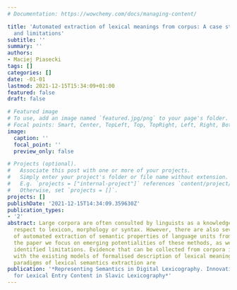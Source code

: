 ```yaml
---
# Documentation: https://wowchemy.com/docs/managing-content/

title: 'Automated extraction of lexical meanings from corpus: A case study of potentialities
  and limitations'
subtitle: ''
summary: ''
authors:
- Maciej Piasecki
tags: []
categories: []
date: -01-01
lastmod: 2021-12-15T15:34:09+01:00
featured: false
draft: false

# Featured image
# To use, add an image named `featured.jpg/png` to your page's folder.
# Focal points: Smart, Center, TopLeft, Top, TopRight, Left, Right, BottomLeft, Bottom, BottomRight.
image:
  caption: ''
  focal_point: ''
  preview_only: false

# Projects (optional).
#   Associate this post with one or more of your projects.
#   Simply enter your project's folder or file name without extension.
#   E.g. `projects = ["internal-project"]` references `content/project/deep-learning/index.md`.
#   Otherwise, set `projects = []`.
projects: []
publishDate: '2021-12-15T14:34:09.359630Z'
publication_types:
- '2'
abstract: Large corpora are often consulted by linguists as a knowledge source with
  respect to lexicon, morphology or syntax. However, there are also several methods
  of automated extraction of semantic properties of language units from corpora. In
  the paper we focus on emerging potentialities of these methods, as well as on their
  identified limitations. Evidence that can be collected from corpora is confronted
  with the existing models of formalised description of lexical meanings. Two basic
  paradigms of lexical semantics extraction are
publication: '*Representing Semantics in Digital Lexicography. Innovative Solutions
  for Lexical Entry Content in Slavic Lexicography*'
---
```


